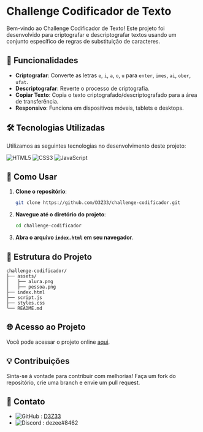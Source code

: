 # Challenge Codificador de Texto

Bem-vindo ao Challenge Codificador de Texto! Este projeto foi desenvolvido para criptografar e descriptografar textos usando um conjunto específico de regras de substituição de caracteres.


## 🚀 Funcionalidades

- **Criptografar**: Converte as letras `e`, `i`, `a`, `o`, `u` para `enter`, `imes`, `ai`, `ober`, `ufat`.
- **Descriptografar**: Reverte o processo de criptografia.
- **Copiar Texto**: Copia o texto criptografado/descriptografado para a área de transferência.
- **Responsivo**: Funciona em dispositivos móveis, tablets e desktops.

## 🛠️ Tecnologias Utilizadas

Utilizamos as seguintes tecnologias no desenvolvimento deste projeto:

![HTML5](https://img.shields.io/badge/HTML5-E34F26?style=for-the-badge&logo=html5&logoColor=white)
![CSS3](https://img.shields.io/badge/CSS3-1572B6?style=for-the-badge&logo=css3&logoColor=white)
![JavaScript](https://img.shields.io/badge/JavaScript-F7DF1E?style=for-the-badge&logo=javascript&logoColor=black)

## 📄 Como Usar

1. **Clone o repositório**:
    ```bash
    git clone https://github.com/D3Z33/challenge-codificador.git
    ```
2. **Navegue até o diretório do projeto**:
    ```bash
    cd challenge-codificador
    ```
3. **Abra o arquivo `index.html` em seu navegador**.

## 📂 Estrutura do Projeto

```plaintext
challenge-codificador/
├── assets/
│   ├── alura.png
│   ├── pessoa.png
├── index.html
├── script.js
├── styles.css
└── README.md
````

## 🌐 Acesso ao Projeto

Você pode acessar o projeto online [aqui](https://d3z33.github.io/challenge-codificador/).

## 💡 Contribuições

Sinta-se à vontade para contribuir com melhorias! Faça um fork do repositório, crie uma branch e envie um pull request.



## 📧 Contato

- ![GitHub](https://img.shields.io/badge/GitHub-000?style=for-the-badge&logo=github&logoColor=white) : [D3Z33](https://github.com/D3Z33)
- ![Discord](https://img.shields.io/badge/Discord-7289DA?style=for-the-badge&logo=discord&logoColor=white) : dezee#8462
